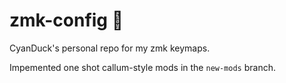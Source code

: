 # zmk-config 🦆

CyanDuck's personal repo for my zmk keymaps.

Impemented one shot callum-style mods in the `new-mods` branch.

